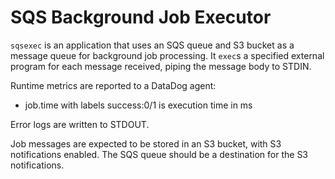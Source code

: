 # SQS Background Job Executor

`sqsexec` is an application that uses an SQS queue and S3 bucket as a message queue for background job processing. It `exec`s a specified external program for each message received, piping the message body to STDIN.

Runtime metrics are reported to a DataDog agent:
- job.time with labels success:0/1 is execution time in ms

Error logs are written to STDOUT.

Job messages are expected to be stored in an S3 bucket, with S3 notifications enabled. The SQS queue should be a destination for the S3 notifications.
